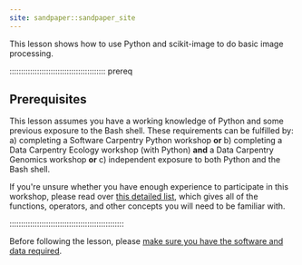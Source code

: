 ```yaml
---
site: sandpaper::sandpaper_site
---
```


This lesson shows how to use Python and scikit-image to do basic image processing.

::::::::::::::::::::::::::::::::::::::::::  prereq

## Prerequisites

This lesson assumes you have a working knowledge of Python and some previous exposure to the Bash shell.
These requirements can be fulfilled by:
a) completing a Software Carpentry Python workshop **or**
b) completing a Data Carpentry Ecology workshop (with Python) **and** a Data Carpentry Genomics workshop **or**
c) independent exposure to both Python and the Bash shell.

If you're unsure whether you have enough experience to participate in this workshop, please read over
[this detailed list](learners/prereqs.md), which gives all of the functions, operators, and other concepts you will need
to be familiar with.


::::::::::::::::::::::::::::::::::::::::::::::::::

Before following the lesson, please [make sure you have the software and data required](learners/setup.md).
